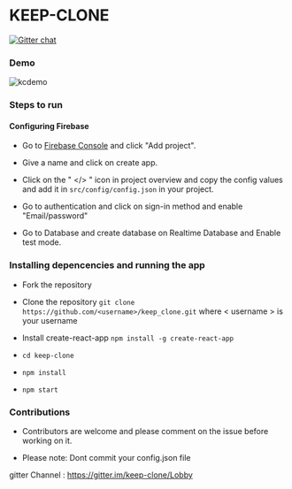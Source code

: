 # KEEP-CLONE
[![Gitter chat](https://badges.gitter.im/gitterHQ/gitter.png)](https://gitter.im/keep-clone/Lobby)


### Demo
![kcdemo](https://user-images.githubusercontent.com/43542003/50326442-6abe9000-0510-11e9-8a24-d48232b61dc7.gif)


### Steps to run

#### Configuring Firebase

* Go to [Firebase Console](https://console.firebase.google.com) and click "Add project".

* Give a name and click on create app.

* Click on the " </> " icon in project overview and copy the config values and add it in `src/config/config.json` in your project.

* Go to authentication and click on sign-in method and enable "Email/password"

* Go to Database and create database on Realtime Database and Enable test mode.


### Installing depencencies and running the app

* Fork the repository

* Clone the repository 
  `git clone https://github.com/<username>/keep_clone.git`
  where \< username \> is your username

* Install create-react-app
  `npm install -g create-react-app`

* `cd keep-clone`

* `npm install`

* `npm start`

### Contributions 

* Contributors are welcome and please comment on the issue before working on it.

* Please note: Dont commit your config.json file

gitter Channel : https://gitter.im/keep-clone/Lobby
